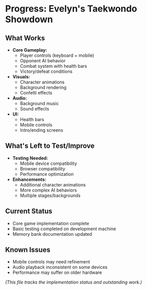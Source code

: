 # Progress: Evelyn's Taekwondo Showdown

## What Works

* **Core Gameplay:**
  - Player controls (keyboard + mobile)
  - Opponent AI behavior
  - Combat system with health bars
  - Victory/defeat conditions
* **Visuals:**
  - Character animations
  - Background rendering
  - Confetti effects
* **Audio:**
  - Background music
  - Sound effects
* **UI:**
  - Health bars
  - Mobile controls
  - Intro/ending screens

## What's Left to Test/Improve

* **Testing Needed:**
  - Mobile device compatibility
  - Browser compatibility
  - Performance optimization
* **Enhancements:**
  - Additional character animations
  - More complex AI behaviors
  - Multiple stages/backgrounds

## Current Status

* Core game implementation complete
* Basic testing completed on development machine
* Memory bank documentation updated

## Known Issues

* Mobile controls may need refinement
* Audio playback inconsistent on some devices
* Performance may suffer on older hardware

*(This file tracks the implementation status and outstanding work.)*
